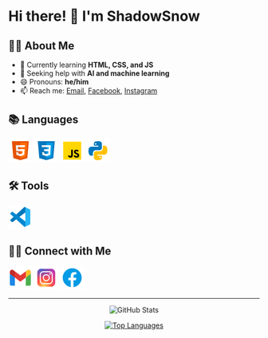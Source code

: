 # Hi there! 👋 I'm ShadowSnow

## 👨‍💻 About Me
- 🌱 Currently learning **HTML, CSS, and JS**
- 🤔 Seeking help with **AI and machine learning**
- 😄 Pronouns: **he/him**
- 📫 Reach me: [Email](mailto:9164kko@gmail.com), [Facebook](https://www.facebook.com/ShadowWSsnow), [Instagram](https://www.instagram.com/shadoww_ssnow/)

## 📚 Languages
![HTML logo](https://github.com/donut9164/donut9164/blob/main/html.png)
![CSS logo](https://github.com/donut9164/donut9164/blob/main/css.png)
![JS logo](https://github.com/donut9164/donut9164/blob/main/js.png)
![Python logo](https://github.com/donut9164/donut9164/blob/main/python.png)

## 🛠 Tools
![VSCode logo](https://github.com/donut9164/donut9164/blob/main/vscode.png)

## 🤝🏻 Connect with Me
[![Gmail](https://github.com/donut9164/donut9164/blob/main/gmail.png)](mailto:9164kko@gmail.com)
[![Instagram](https://github.com/donut9164/donut9164/blob/main/instagram.png)](https://www.instagram.com/shadoww_ssnow/)
[![Facebook](https://github.com/donut9164/donut9164/blob/main/facebook.png)](https://www.facebook.com/ShadowWSsnow)

---

<div align="center">
  
![GitHub Stats](https://github-readme-stats.vercel.app/api?username=ShadowSnow&show_icons=true&count_private=true&theme=dark)

[![Top Languages](https://github-readme-stats.vercel.app/api/top-langs/?username=ShadowSnow&layout=compact&theme=dark)](https://github.com/ShadowSnow)
  
</div>
